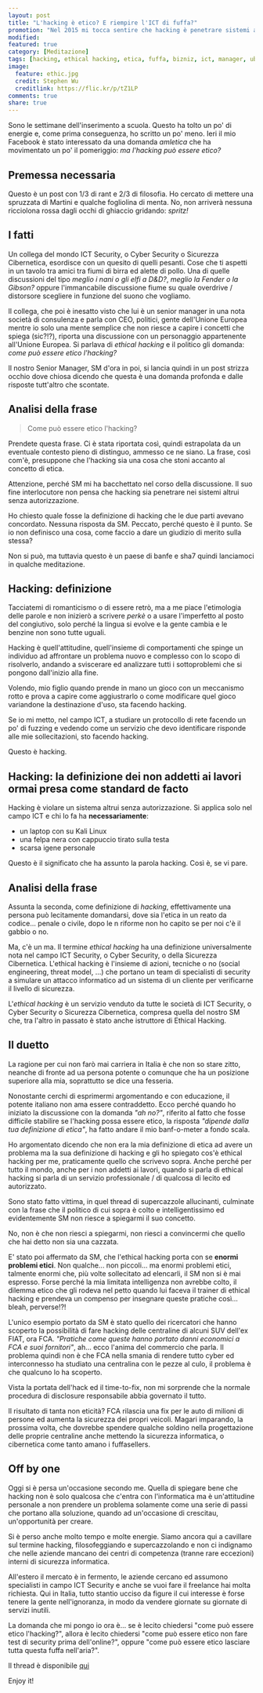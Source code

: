 ```yaml
---
layout: post
title: "L'hacking è etico? E riempire l'ICT di fuffa?"
promotion: "Nel 2015 mi tocca sentire che hacking è penetrare sistemi altrui in maniera non autorizzata e che l'ethical hacking non esiste. Qualche riflessione."
modified: 
featured: true
category: [Meditazione]
tags: [hacking, ethical hacking, etica, fuffa, bizniz, ict, manager, uber manager, gente di un certo calibro, banfa, peracottai]
image:
  feature: ethic.jpg
  credit: Stephen Wu
  creditlink: https://flic.kr/p/tZ1LP
comments: true
share: true
---
```


Sono le settimane dell'inserimento a scuola. Questo ha tolto un po' di energie
e, come prima conseguenza, ho scritto un po' meno. Ieri il mio Facebook è stato
interessato da una domanda _amletica_ che ha movimentato un po' il pomeriggio:
_ma l'hacking può essere etico?_

## Premessa necessaria

Questo è un post con 1/3 di rant e 2/3 di filosofia. Ho cercato di mettere una
spruzzata di Martini e qualche fogliolina di menta. No, non arriverà nessuna
ricciolona rossa dagli occhi di ghiaccio gridando: _spritz!_

## I fatti

Un collega del mondo ICT Security, o Cyber Security o Sicurezza Cibernetica,
esordisce con un quesito di quelli pesanti. Cose che ti aspetti in un tavolo
tra amici tra fiumi di birra ed alette di pollo. Una di quelle discussioni del
tipo _meglio i nani o gli elfi a D&D?_, _meglio la Fender o la Gibson?_ oppure
l'immancabile discussione fiume su quale overdrive / distorsore scegliere in
funzione del suono che vogliamo.

Il collega, che poi è inesatto visto che lui è un senior manager in una nota
società di consulenza e parla con CEO, politici, gente dell'Unione Europea
mentre io solo una mente semplice che non riesce a capire i concetti che spiega
(sic?!?), riporta una discussione con un personaggio appartenente all'Unione
Europea. Si parlava di _ethical hacking_ e il politico gli domanda: _come può
essere etico l'hacking?_

Il nostro Senior Manager, SM d'ora in poi, si lancia quindi in un post
strizza occhio dove chiosa dicendo che questa è una domanda profonda e dalle
risposte tutt'altro che scontate.

## Analisi della frase

> Come può essere etico l'hacking?

Prendete questa frase. Ci è stata riportata così, quindi estrapolata da un
eventuale contesto pieno di distinguo, ammesso ce ne siano. La frase, così
com'è, presuppone che l'hacking sia una cosa che stoni accanto al concetto di
etica.

Attenzione, perché SM mi ha bacchettato nel corso della discussione. Il suo
fine interlocutore non pensa che hacking sia penetrare nei sistemi altrui senza
autorizzazione.

Ho chiesto quale fosse la definizione di hacking che le due parti avevano
concordato. Nessuna risposta da SM. Peccato, perché questo è il punto. Se io
non definisco una cosa, come faccio a dare un giudizio di merito sulla stessa?

Non si può, ma tuttavia questo è un paese di banfe e sha7 quindi lanciamoci in
qualche meditazione.

## Hacking: definizione

Tacciatemi di romanticismo o di essere retrò, ma a me piace l'etimologia delle
parole e non inizierò a scrivere _perkè_ o a usare l'imperfetto al posto del
congiutivo, solo perché la lingua si evolve e la gente cambia e le benzine non
sono tutte uguali.

Hacking è quell'attitudine, quell'insieme di comportamenti che spinge un
individuo ad affrontare un problema nuovo e complesso con lo scopo di
risolverlo, andando a sviscerare ed analizzare tutti i sottoproblemi che si
pongono dall'inizio alla fine.

Volendo, mio figlio quando prende in mano un gioco con un meccanismo rotto e
prova a capire come aggiustrarlo o come modificare quel gioco variandone la
destinazione d'uso, sta facendo hacking.

Se io mi metto, nel campo ICT, a studiare un protocollo di rete facendo un po'
di fuzzing e vedendo come un servizio che devo identificare risponde alle mie
sollecitazioni, sto facendo hacking.

Questo è hacking.


## Hacking: la definizione dei non addetti ai lavori ormai presa come standard de facto

Hacking è violare un sistema altrui senza autorizzazione. Si applica solo nel
campo ICT e chi lo fa ha **necessariamente**:

* un laptop con su Kali Linux
* una felpa nera con cappuccio tirato sulla testa
* scarsa igene personale

Questo è il significato che ha assunto la parola hacking. Così è, se vi pare.

## Analisi della frase

Assunta la seconda, come definizione di _hacking_, effettivamente una persona
può lecitamente domandarsi, dove sia l'etica in un reato da codice... penale o
civile, dopo le n riforme non ho capito se per noi c'è il gabbio o no.

Ma, c'è un ma. Il termine _ethical hacking_ ha una definizione universalmente
nota nel campo ICT Security, o Cyber Security, o della Sicurezza Cibernetica.
L'ethical hacking è l'insieme di azioni, tecniche o no (social engineering,
threat model, ...) che portano un team di specialisti di security a simulare un
attacco informatico ad un sistema di un cliente per verificarne il livello di
sicurezza.

L'_ethical hacking_ è un servizio venduto da tutte le società di ICT Security,
o Cyber Security o Sicurezza Cibernetica, compresa quella del nostro SM che,
tra l'altro in passato è stato anche istruttore di Ethical Hacking.

## Il duetto

La ragione per cui non farò mai carriera in Italia è che non so stare zitto,
neanche di fronte ad ua persona potente o comunque che ha un posizione
superiore alla mia, soprattutto se dice una fesseria.

Nonostante cerchi di esprimermi argomentando e con educazione, il potente
italiano non ama essere contraddetto. Ecco perché quando ho iniziato la
discussione con la domanda _"ah no?"_, riferito al fatto che fosse difficile
stabilire se l'hacking possa essere etico, la risposta _"dipende dalla tua
definizione di etica"_, ha fatto andare il mio banf-o-meter a fondo scala.

Ho argomentato dicendo che non era la mia definizione di etica ad avere un
problema ma la sua definizione di hacking e gli ho spiegato cos'è ethical
hacking per me, praticamente quello che scrivevo sopra. Anche perché per tutto
il mondo, anche per i non addetti ai lavori, quando si parla di ethical hacking
si parla di un servizio professionale / di qualcosa di lecito ed autorizzato.

Sono stato fatto vittima, in quel thread di supercazzole allucinanti, culminate
con la frase che il politico di cui sopra è colto e intelligentissimo ed
evidentemente SM non riesce a spiegarmi il suo concetto.

No, non è che non riesci a spiegarmi, non riesci a convincermi che quello che
hai detto non sia una cazzata.

E' stato poi affermato da SM, che l'ethical hacking porta con se **enormi
problemi etici**. Non qualche... non piccoli... ma enormi problemi etici,
talmente enormi che, più volte sollecitato ad elencarli, il SM non si è mai
espresso. Forse perché la mia limitata intelligenza non avrebbe colto, il
dilemma etico che gli rodeva nel petto quando lui faceva il trainer di ethical
hacking e prendeva un compenso per insegnare queste pratiche così... bleah,
perverse!?!

L'unico esempio portato da SM è stato quello dei ricercatori che hanno scoperto
la possibilità di fare hacking delle centraline di alcuni SUV dell'ex FIAT, ora
FCA. _"Pratiche come queste hanno portato danni economici a FCA e suoi
fornitori"_, ah... ecco l'anima del commercio che parla. Il problema quindi non
è che FCA nella smania di rendere tutto cyber ed interconnesso ha studiato una
centralina con le pezze al culo, il problema è che qualcuno lo ha scoperto.

Vista la portata dell'hack ed il time-to-fix, non mi sorprende che la normale
procedura di disclosure responsabile abbia governato il tutto.

Il risultato di tanta non eticità? FCA rilascia una fix per le auto di milioni
di persone ed aumenta la sicurezza dei propri veicoli. Magari imparando, la
prossima volta, che dovrebbe spendere qualche soldino nella progettazione delle
proprie centraline anche mettendo la sicurezza informatica, o cibernetica come
tanto amano i fuffasellers.

## Off by one

Oggi si è persa un'occasione secondo me. Quella di spiegare bene che hacking
non è solo qualcosa che c'entra con l'informatica ma è un'attitudine personale
a non prendere un problema solamente come una serie di passi che portano alla
soluzione, quando ad un'occasione di crescitau, un'opportunità per creare.

Si è perso anche molto tempo e molte energie. Siamo ancora qui a cavillare sul
termine hacking, filosofeggiando e supercazzolando e non ci indignamo che nelle
aziende mancano dei centri di competenza (tranne rare eccezioni) interni di
sicurezza informatica.

All'estero il mercato è in fermento, le aziende cercano ed assumono specialisti
in campo ICT Security e anche se vuoi fare il freelance hai molta richiesta.
Qui in Italia, tutto stantio ucciso da figure il cui interesse è forse tenere
la gente nell'ignoranza, in modo da vendere giornate su giornate di servizi
inutili.

La domanda che mi pongo io ora è... se è lecito chiedersi "come può essere
etico l'hacking?", allora è lecito chiedersi "come può essere etico non fare
test di security prima dell'online?", oppure "come può essere etico lasciare
tutta questa fuffa nell'aria?".

Il thread è disponibile [qui](https://www.facebook.com/andrea.zapparolimanzoni/posts/10207588877789422)

Enjoy it!
